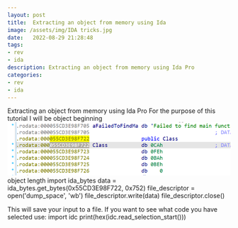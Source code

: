 ```yaml
---
layout: post
title:  Extracting an object from memory using Ida
image: /assets/img/IDA tricks.jpg
date:   2022-08-29 21:28:48
tags:
- rev 
- ida
description: Extracting an object from memory using Ida Pro
categories:
- rev
- ida
---
```

Extracting an object from memory using Ida Pro
For the purpose of this tutorial I will be 
object beginning 
![](/assets/img/2022-05-19-23-35-47.png)
object length
import ida_bytes
data = ida_bytes.get_bytes(0x55CD3E98F722, 0x752)
file_descriptor = open('dump_space', 'wb')
file_descriptor.write(data)
file_descriptor.close()


This will save your input to a file.
If you want to see what code you have selected use:
import idc
print(hex(idc.read_selection_start()))